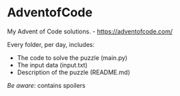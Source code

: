 # AdventofCode
My Advent of Code solutions. - https://adventofcode.com/

Every folder, per day, includes:
* The code to solve the puzzle (main.py)
* The input data (input.txt)
* Description of the puzzle (README.md)

*Be aware*: contains spoilers
